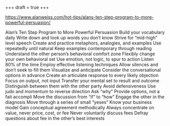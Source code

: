 +++
draft = true
+++

https://www.alanweiss.com/hot-tips/alans-ten-step-program-to-more-powerful-persuasion/

Alan’s Ten Step Program to More Powerful Persuasion
Build your vocabulary daily
Write down and look up words you don’t know
Strive for “mid-high” level speech
Create and practice metaphors, analogies, and examples
Use repeatedly until natural
Keep examples contemporary through reading
Understand the other person’s behavioral comfort zone
Flexibly change your own behavioral set
Use emotion, not logic, to spur to action
Listen 80% of the time
Employ effective listening techniques
Allow silences and don’t seek to fill them
Visualize and anticipate
Consider the conversational options in advance
Create an articulate response to every likely objection
Focus on output, not input
Transfer your mental set to result and outcome
Distinguish between them with the other party
Avoid defensiveness
Use judo and momentum to reverse direction
Ask “why”
Provide options, not a fait accompli
Move the discussion from “if” to “how”
Engage the other in the diagnosis
Move through a series of small “yeses”
Know your business model
Gain conceptual agreement methodically
Always concentrate on value, never price, cost, or fee
Never voluntarily discuss fees
Defray questions about fee in the other’s best interests
